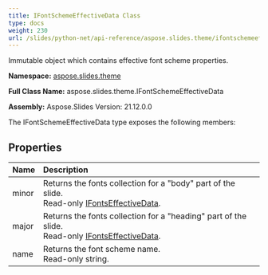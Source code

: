 ```yaml
---
title: IFontSchemeEffectiveData Class
type: docs
weight: 230
url: /slides/python-net/api-reference/aspose.slides.theme/ifontschemeeffectivedata/
---
```


Immutable object which contains effective font scheme properties.

**Namespace:** [aspose.slides.theme](/slides/python-net/api-reference/aspose.slides.theme/)

**Full Class Name:** aspose.slides.theme.IFontSchemeEffectiveData

**Assembly:**  Aspose.Slides Version: 21.12.0.0

The IFontSchemeEffectiveData type exposes the following members:
## **Properties**
|**Name**|**Description**|
| :- | :- |
|minor|Returns the fonts collection for a "body" part of the slide.<br/>            Read-only [IFontsEffectiveData](/python-net/api-reference/aspose.slides/ifontseffectivedata/).|
|major|Returns the fonts collection for a "heading" part of the slide.<br/>            Read-only [IFontsEffectiveData](/python-net/api-reference/aspose.slides/ifontseffectivedata/).|
|name|Returns the font scheme name.<br/>            Read-only string.|
